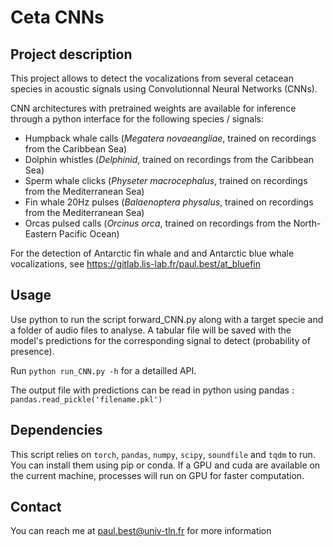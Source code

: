 # Ceta CNNs

## Project description
This project allows to detect the vocalizations from several cetacean species in acoustic signals using Convolutionnal Neural Networks (CNNs).

CNN architectures with pretrained weights are available for inference through a python interface for the following species / signals:
- Humpback whale calls (*Megatera novaeangliae*, trained on recordings from the Caribbean Sea)
- Dolphin whistles (*Delphinid*, trained on recordings from the Caribbean Sea)
- Sperm whale clicks (*Physeter macrocephalus*, trained on recordings from the Mediterranean Sea)
- Fin whale 20Hz pulses (*Balaenoptera physalus*, trained on recordings from the Mediterranean Sea)
- Orcas pulsed calls (*Orcinus orca*, trained on recordings from the North-Eastern Pacific Ocean)

For the detection of Antarctic fin whale and and Antarctic blue whale vocalizations, see https://gitlab.lis-lab.fr/paul.best/at_bluefin

## Usage
Use python to run the script forward_CNN.py along with a target specie and a folder of audio files to analyse. A tabular file will be saved with the model's predictions for the corresponding signal to detect (probability of presence).

Run `python run_CNN.py -h` for a detailled API.

The output file with predictions can be read in python using pandas : `pandas.read_pickle('filename.pkl')`

## Dependencies
This script relies on `torch`, `pandas`, `numpy`, `scipy`, `soundfile` and `tqdm` to run. You can install them using pip or conda.
If a GPU and cuda are available on the current machine, processes will run on GPU for faster computation.


## Contact
You can reach me at paul.best@univ-tln.fr for more information

